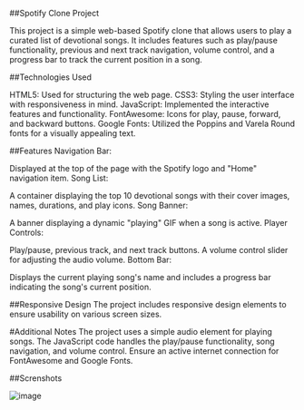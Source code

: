 ##Spotify Clone Project

This project is a simple web-based Spotify clone that allows users to play a curated list of devotional songs. It includes features such as play/pause functionality, previous and next track navigation, volume control, and a progress bar to track the current position in a song.

##Technologies Used

HTML5: Used for structuring the web page.
CSS3: Styling the user interface with responsiveness in mind.
JavaScript: Implemented the interactive features and functionality.
FontAwesome: Icons for play, pause, forward, and backward buttons.
Google Fonts: Utilized the Poppins and Varela Round fonts for a visually appealing text.

##Features
Navigation Bar:

Displayed at the top of the page with the Spotify logo and "Home" navigation item.
Song List:

A container displaying the top 10 devotional songs with their cover images, names, durations, and play icons.
Song Banner:

A banner displaying a dynamic "playing" GIF when a song is active.
Player Controls:

Play/pause, previous track, and next track buttons.
A volume control slider for adjusting the audio volume.
Bottom Bar:

Displays the current playing song's name and includes a progress bar indicating the song's current position.

##Responsive Design
The project includes responsive design elements to ensure usability on various screen sizes.


#Additional Notes
The project uses a simple audio element for playing songs.
The JavaScript code handles the play/pause functionality, song navigation, and volume control.
Ensure an active internet connection for FontAwesome and Google Fonts.

##Screnshots

![image](https://github.com/Pradnya129/Spotify-Clone/assets/129608807/6d3f3fa4-9c91-419e-9e19-2b0ac48a21b6)
